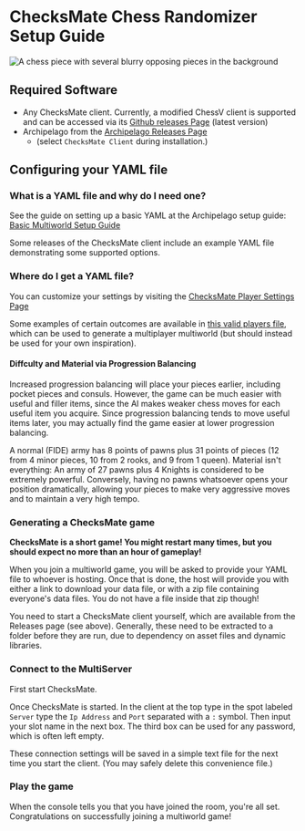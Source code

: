 # ChecksMate Chess Randomizer Setup Guide

![A chess piece with several blurry opposing pieces in the background](https://i.imgur.com/fqng206.png)

## Required Software

- Any ChecksMate client. Currently, a modified ChessV client is supported and can be accessed via
  its [Github releases Page](https://github.com/chesslogic/chessv/releases) (latest version)
- Archipelago from the [Archipelago Releases Page](https://github.com/ArchipelagoMW/Archipelago/releases)
    - (select `ChecksMate Client` during installation.)

## Configuring your YAML file

### What is a YAML file and why do I need one?

See the guide on setting up a basic YAML at the Archipelago setup
guide: [Basic Multiworld Setup Guide](/tutorial/Archipelago/setup/en)

Some releases of the ChecksMate client include an example YAML file demonstrating some supported options.

### Where do I get a YAML file?

You can customize your settings by visiting the [ChecksMate Player Settings Page](/games/ChecksMate/player-settings)

Some examples of certain outcomes are available in [this valid players file](checksmate-example.yaml), which can be used
to generate a multiplayer multiworld (but should instead be used for your own inspiration).

#### Diffculty and Material via Progression Balancing

Increased progression balancing will place your pieces earlier, including pocket pieces and consuls. However, the game
can be much easier with useful and filler items, since the AI makes weaker chess moves for each useful item you acquire.
Since progression balancing tends to move useful items later, you may actually find the game easier at lower progression
balancing.

A normal (FIDE) army has 8 points of pawns plus 31 points of pieces (12 from 4 minor pieces, 10 from 2 rooks, and 9 from
1 queen). Material isn't everything: An army of 27 pawns plus 4 Knights is considered to be extremely powerful.
Conversely, having no pawns whatsoever opens your position dramatically, allowing your pieces to make very aggressive
moves and to maintain a very high tempo.

### Generating a ChecksMate game

**ChecksMate is a short game! You might restart many times, but you should expect no more than an hour of gameplay!**

When you join a multiworld game, you will be asked to provide your YAML file to whoever is hosting. Once that is done,
the host will provide you with either a link to download your data file, or with a zip file containing everyone's data
files. You do not have a file inside that zip though!

You need to start a ChecksMate client yourself, which are available from the Releases page (see above). Generally, these
need to be extracted to a folder before they are run, due to dependency on asset files and dynamic libraries.

### Connect to the MultiServer

First start ChecksMate.

Once ChecksMate is started. In the client at the top type in the spot labeled `Server` type the `Ip Address` and `Port`
separated with a `:` symbol. Then input your slot name in the next box. The third box can be used for any password,
which is often left empty.

These connection settings will be saved in a simple text file for the next time you start the client. (You may safely
delete this convenience file.)

### Play the game

When the console tells you that you have joined the room, you're all set. Congratulations on successfully joining a
multiworld game!

